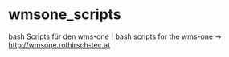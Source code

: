 # wmsone_scripts
bash Scripts für den wms-one | bash scripts for the wms-one -> http://wmsone.rothirsch-tec.at
